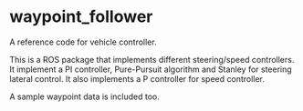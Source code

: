 # waypoint_follower

A reference code for vehicle controller.

This is a ROS package that implements different steering/speed controllers. It implement a PI controller, Pure-Pursuit algorithm and Stanley  for steering lateral control. It also implements a P controller for speed controller.

A sample waypoint data is included too. 
